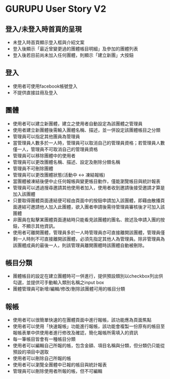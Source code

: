 # GURUPU User Story V2

## 登入/未登入時首頁的呈現
* 未登入時首頁顯示登入框與介紹文案
* 登入後顯示「最近曾變更過的團體帳目明細」及參加的團體列表
* 登入後若目前尚未加入任何團體，則顯示「建立新團」大按鈕

## 登入
* 使用者可使用facebook帳號登入
* 不提供直接註冊及登入

## 團體
* 使用者可以建立新團體，建立之使用者自動設定為該團體之管理員
* 使用者建立新團體後需輸入團體名稱、描述，並一併設定該團體帳目之分類
* 管理員可以指定其他團員為管理員
* 當管理員人數多於一人時，管理員可以取消自己的管理員資格；若管理員人數僅一人，管理員不可取消自己的管理員資格
* 管理員可以移除團體中的使用者
* 管理員可以更改團體名稱、描述、設定及刪除分類名稱
* 管理員不可刪除團體
* 管理員可以更改團體狀態(活動中 <-> 凍結報帳)
* 當團體被凍結後便中止任何報帳與變更帳目動作，僅能瀏覽帳目與統計報表
* 管理員可以透過搜尋邀請其他使用者加入，使用者收到邀請後接受邀請才算是加入該團體
* 只要取得團體頁面連結便可經由頁面中的按鈕申請加入該團體，即藉由散播頁面連結可邀請他人加入此團體，欲入團者申請後需待管理員審核後才可加入該團體
* 非團員在點擊某團體頁面連結時只能看見該團體的團名、敘述及申請入團的按鈕，不顯示其他資訊。
* 使用者可離開團體，管理員多於一人時管理員亦可直接離開該團體，管理員僅剩一人時則不可直接離開該團體，必須先指定其他人為管理員。除非管理員為該團體成員的最後一人，則該管理員離開團體時該團體自動被刪除。

## 帳目分類
* 團體帳目的設定在建立團體時可一併進行，提供預設類別以checkbox列出供勾選，並提供可手動輸入類別名稱之input box
* 團體管理員可新增/編輯/修改/刪除該團體可用的帳目分類

## 報帳
* 使用者可以很簡單快速的在團體頁面中進行報帳，該功能應為頁面焦點
* 使用者可以使用「快速報帳」功能進行報帳，該功能會複製一份原有的帳目至報帳表單中供使用者進行修改及確認，簡化報帳所需填入的資訊
* 每一筆帳目皆會有一種帳目分類
* 使用者可以編輯自己所報的帳，包含金額、項目名稱與分類，但分類仍只能從預設的項目中選取
* 使用者可以刪除自己所報的帳
* 使用者可以瀏覽全團體中已報的帳目與統計報表
* 管理員可以刪除使用者所報的帳，但不可編輯
